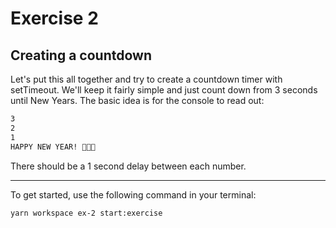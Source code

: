 # Exercise 2

## Creating a countdown

Let's put this all together and try to create a countdown timer with setTimeout. We'll keep it fairly simple and just count down from 3 seconds until New Years. The basic idea is for the console to read out:

```bash
3
2
1
HAPPY NEW YEAR! 🎉🎉🎉
```

There should be a 1 second delay between each number.

---

To get started, use the following command in your terminal:

`yarn workspace ex-2 start:exercise`
